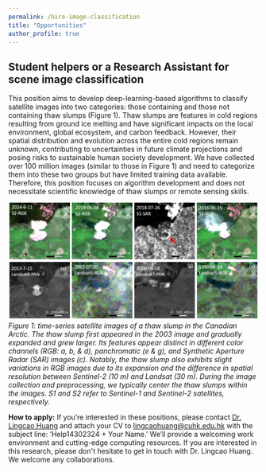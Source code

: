 ```yaml
---
permalink: /hire-image-classification
title: "Opportunities"
author_profile: true
---
```


## Student helpers or a Research Assistant for scene image classification

This position aims to develop deep-learning-based algorithms to classify satellite images into two categories: those containing and those not containing thaw slumps (Figure 1). Thaw slumps are features in cold regions resulting from ground ice melting and have significant impacts on the local environment, global ecosystem, and carbon feedback. However, their spatial distribution and evolution across the entire cold regions remain unknown, contributing to uncertainties in future climate projections and posing risks to sustainable human society development. We have collected over 100 million images (similar to those in Figure 1) and need to categorize them into these two groups but have limited training data available.  Therefore, this position focuses on algorithm development and does not necessitate scientific knowledge of thaw slumps or remote sensing skills.

  

![A-thaw-slump-in-Canada](./images/canada_thawslumps_time-series_images_trim.jpg)
*Figure 1: time-series satellite images of a thaw slump in the Canadian Arctic. The thaw slump first appeared in the 2003 image and gradually expanded and grew larger. Its features appear distinct in different color channels (RGB: a, b, & d), panchromatic (e & g), and Synthetic Aperture Radar (SAR) images (c). Notably, the thaw slump also exhibits slight variations in RGB images due to its expansion and the difference in spatial resolution between Sentinel-2 (10 m) and Landsat (30 m). During the image collection and preprocessing, we typically center the thaw slumps within the images. S1 and S2 refer to Sentinel-1 and Sentinel-2 satellites, respectively.*


**How to apply:**
If you’re interested in these positions, please contact [Dr. Lingcao Huang](https://yghlc.github.io/lingcaohuang/) and attach your CV to [lingcaohuang@cuhk.edu.hk](mailto:lingcaohuang@cuhk.edu.hk) with the subject line: ‘Help14302324 + Your Name.’ We’ll provide a welcoming work environment and cutting-edge computing resources. 
If you are interested in this research, please don't hesitate to get in touch with Dr. Lingcao Huang. We welcome any collaborations.
<!--  We prefer applicants with experience in deep learning, image classification, AI foundation models, Python programming, and Linux.  -->



